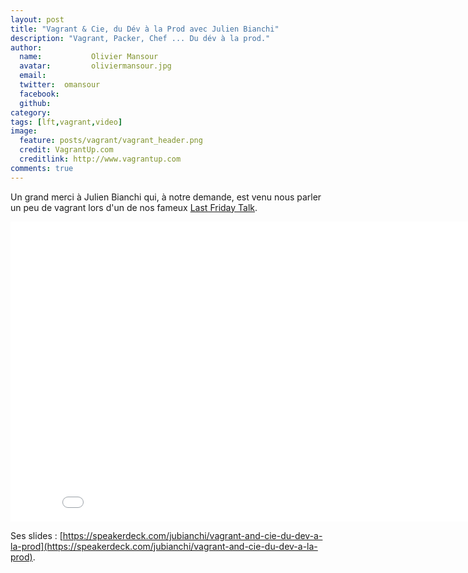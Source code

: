 ```yaml
---
layout: post
title: "Vagrant & Cie, du Dév à la Prod avec Julien Bianchi"
description: "Vagrant, Packer, Chef ... Du dév à la prod."
author:
  name:           Olivier Mansour
  avatar:         oliviermansour.jpg
  email:
  twitter:  omansour
  facebook:
  github:
category:
tags: [lft,vagrant,video]
image:
  feature: posts/vagrant/vagrant_header.png
  credit: VagrantUp.com
  creditlink: http://www.vagrantup.com
comments: true
---
```


Un grand merci à Julien Bianchi qui, à notre demande, est venu nous parler un peu de vagrant lors d'un de nos fameux [Last Friday Talk](http://tech.m6web.fr/tags.html#lft).


<iframe width="853" height="480" src="//www.youtube.com/embed/SvP9Dl87j0s" frameborder="0" allowfullscreen></iframe>

Ses slides : [https://speakerdeck.com/jubianchi/vagrant-and-cie-du-dev-a-la-prod](https://speakerdeck.com/jubianchi/vagrant-and-cie-du-dev-a-la-prod).
